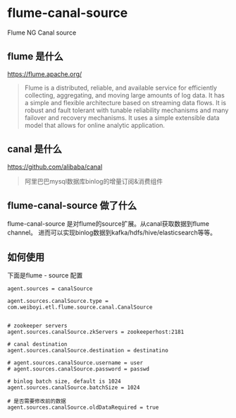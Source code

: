 <!--
Licensed to the Apache Software Foundation (ASF) under one
or more contributor license agreements.  See the NOTICE file
distributed with this work for additional information
regarding copyright ownership.  The ASF licenses this file
to you under the Apache License, Version 2.0 (the
"License"); you may not use this file except in compliance
with the License.  You may obtain a copy of the License at

  http://www.apache.org/licenses/LICENSE-2.0

Unless required by applicable law or agreed to in writing,
software distributed under the License is distributed on an
"AS IS" BASIS, WITHOUT WARRANTIES OR CONDITIONS OF ANY
KIND, either express or implied.  See the License for the
specific language governing permissions and limitations
under the License.
-->
# flume-canal-source
Flume NG Canal source

## flume 是什么
https://flume.apache.org/
> Flume is a distributed, reliable, and available service for efficiently collecting, aggregating, and moving large amounts of log data. It has a simple and flexible architecture based on streaming data flows. It is robust and fault tolerant with tunable reliability mechanisms and many failover and recovery mechanisms. It uses a simple extensible data model that allows for online analytic application.


## canal 是什么
https://github.com/alibaba/canal
> 阿里巴巴mysql数据库binlog的增量订阅&消费组件

## flume-canal-source 做了什么
flume-canal-source 是对flume的source扩展。从canal获取数据到flume channel。
进而可以实现binlog数据到kafka/hdfs/hive/elasticsearch等等。

## 如何使用

下面是flume - source 配置
```properties
agent.sources = canalSource

agent.sources.canalSource.type = com.weiboyi.etl.flume.source.canal.CanalSource


# zookeeper servers
agent.sources.canalSource.zkServers = zookeeperhost:2181

# canal destination
agent.sources.canalSource.destination = destinatino

# agent.sources.canalSource.username = user
# agent.sources.canalSource.password = passwd

# binlog batch size, default is 1024
agent.sources.canalSource.batchSize = 1024

# 是否需要修改前的数据
agent.sources.canalSource.oldDataRequired = true
